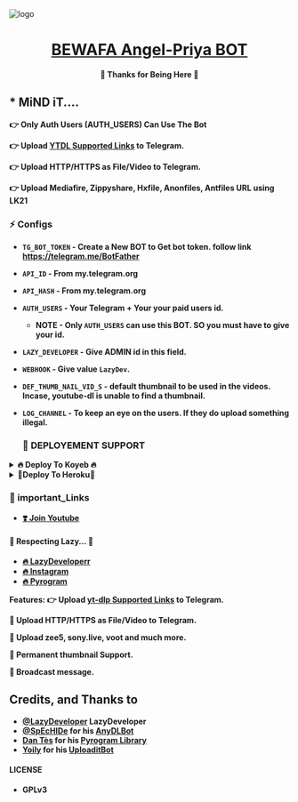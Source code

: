<img src="https://telegra.ph/file/efdf5689646da738eb787.jpg" alt="logo" target="/blank">

<h1 align="center">
 <b><a href="https://telegram.me/LazyDeveloper" target="/blank">BEWAFA Angel-Priya BOT</a></>
</h1>

<p align="center">🤍 Thanks for Being Here 🤍</p>


## * MiND iT....
👉 Only Auth Users (AUTH_USERS) Can Use The Bot

👉 Upload [YTDL Supported Links](https://ytdl-org.github.io/youtube-dl/supportedsites.html) to Telegram.

👉 Upload HTTP/HTTPS as File/Video to Telegram.

👉 Upload Mediafire, Zippyshare, Hxfile, Anonfiles, Antfiles URL using LK21


### ⚡️ Configs 

* `TG_BOT_TOKEN`  - Create a New BOT to Get bot token. follow link  https://telegram.me/BotFather

* `API_ID` - From my.telegram.org 

* `API_HASH` - From my.telegram.org 

* `AUTH_USERS`  - Your Telegram + Your your paid users id.
  - NOTE - Only `AUTH_USERS` can use this BOT. SO you must have to give your id.

* `LAZY_DEVELOPER` - Give ADMIN id in this field.

* `WEBHOOK` - Give value `LazyDev`.

* `DEF_THUMB_NAIL_VID_S` - default thumbnail to be used in the videos. Incase, youtube-dl is unable to find a thumbnail.

* `LOG_CHANNEL` - To keep an eye on the users. If they do upload something illegal.

  ### 📶 DEPLOYEMENT SUPPORT

<details><summary>🔥 Deploy To Koyeb 🔥</summary>
<p>
<br>                 
<a target="/blank" href="https://app.koyeb.com/deploy?type=git&repository=github.com/LazyDeveloperr/Angel-Priya-Url-Uploader-bot&branch=master&name=LazyMissPerfectGOT" >
  <img src="https://www.koyeb.com/static/images/0deploy/button.svg" alt="Deploy">
</a>
</p>
</details>
<details><summary>🧡Deploy To Heroku🧡</summary>
<p>
<br>
<a href="https://heroku.com/deploy?template=https://github.com/v15hnuf6n1off/Urluploader">
  <img src="https://www.herokucdn.com/deploy/button.svg" alt="Deploy">
</a>
</p>
</details>


### 🔗 important_Links
- [❣️ Join Youtube](https://www.youtube.com/channel/UCY-iDra0x2hdd9PdHKcZkRw)


#### 🧡 Respecting Lazy... 🧡
- [🔥 LazyDeveloperr](https://github.com/LazyDeveloperr) 
- [🔥 Instagram](https://www.instagram.com/LazyDeveloperrr) 
- [🔥 Pyrogram](https://github.com/pyrogram/pyrogram)


**Features**:
👉 Upload [yt-dlp Supported Links](https://ytdl-org.github.io/youtube-dl/supportedsites.html) to Telegram.

🧡 Upload HTTP/HTTPS as File/Video to Telegram.

🧡 Upload zee5, sony.live, voot and much more.

🧡 Permanent thumbnail Support.

🧡 Broadcast message.

## Credits, and Thanks to
* [@LazyDeveloper](https://telegram.me/mRiderDM) LazyDeveloper
* [@SpEcHlDe](https://t.me/ThankTelegram) for his [AnyDLBot](https://telegram.dog/AnyDLBot)
* [Dan Tès](https://t.me/haskell) for his [Pyrogram Library](https://github.com/pyrogram/pyrogram)
* [Yoily](https://t.me/YoilyL) for his [UploaditBot](https://telegram.dog/UploaditBot)

#### LICENSE
- GPLv3
